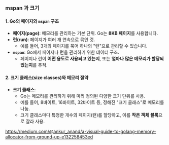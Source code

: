 
### mspan 과 크기 

#### 1. **Go의 페이지와 `mspan` 구조**

- **페이지(page)**: 메모리를 관리하는 기본 단위. Go는 **8KB 페이지**를 사용합니다.
- **런(run)**: 페이지가 여러 개 연속으로 묶인 것.
    - 예를 들어, 3개의 페이지를 묶어 하나의 "런"으로 관리할 수 있습니다.
- **`mspan`**: Go에서 페이지나 런을 관리하기 위한 데이터 구조.
    - 페이지나 런이 **어떤 용도로 사용되고 있는지**, 또는 **얼마나 많은 메모리가 할당되었는지**를 추적.

#### 2. **크기 클래스(size classes)와 메모리 절약**

- **크기 클래스**:
    - Go는 메모리를 관리하기 위해 미리 정의된 다양한 크기 단위를 사용.
    - 예를 들어, 8바이트, 16바이트, 32바이트 등, 정해진 "크기 클래스"로 메모리를 나눔.
    - 크기 클래스마다 특정한 개수의 페이지(런)를 할당하고, 이를 **작은 객체 블록**으로 잘라 사용.


https://medium.com/@ankur_anand/a-visual-guide-to-golang-memory-allocator-from-ground-up-e132258453ed